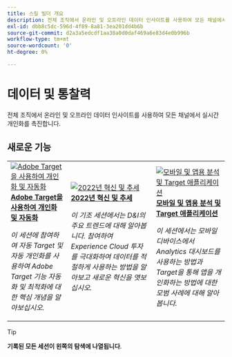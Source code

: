 ```yaml
---
title: 스킬 빌더 개요
description: 전체 조직에서 온라인 및 오프라인 데이터 인사이트를 사용하여 모든 채널에서 실시간 개인화를 촉진합니다.
exl-id: dbb8c5dc-596d-4f89-8a81-3ea201dd4b6b
source-git-commit: d2a3a5edcdf1aa38a0d0daf469a6e83d4e0b996b
workflow-type: tm+mt
source-wordcount: '0'
ht-degree: 0%

---
```


# 데이터 및 통찰력

전체 조직에서 온라인 및 오프라인 데이터 인사이트를 사용하여 모든 채널에서 실시간 개인화를 촉진합니다.

## 새로운 기능

<table>
<tr>
  <td>
    <a href="https://experienceleague.adobe.com/docs/events/skill-builder-recordings/data-and-insights/2022/personalize.html">
      <img alt="Adobe Target을 사용하여 개인화 및 자동화" src="https://video.tv.adobe.com/v/343821?format=jpeg" />
    </a>
     <div>
      <a href="https://experienceleague.adobe.com/docs/events/skill-builder-recordings/data-and-insights/2022/personalize.html">
        <strong>Adobe Target을 사용하여 개인화 및 자동화</strong>
      </a>
    </div>
    <p>
    <em>이 세션에 참여하여 자동 Target 및 자동 개인화를 사용하여 Adobe Target 기능 자동화 및 최적화에 대한 핵심 개념을 알아보십시오.</em>
    <p>
  </td>
  <td>
    <a href="https://experienceleague.adobe.com/docs/events/skill-builder-recordings/data-and-insights/2022/innovations.html">
      <img alt="2022년 혁신 및 추세" src="https://video.tv.adobe.com/v/343818?format=jpeg" />
    </a>
     <div>
      <a href="https://experienceleague.adobe.com/docs/events/skill-builder-recordings/data-and-insights/2022/innovations.html">
        <strong>2022년 혁신 및 추세</strong>
      </a>
    </div>
    <p>
    <em>이 기조 세션에서는 D&amp;I의 주요 트렌드에 대해 알아봅니다. 참여하여 Experience Cloud 투자를 극대화하여 데이터를 적절하게 사용하는 방법을 알아보고 새로운 혁신을 엿보십시오.</em>
    <p>
  </td>  
  <td>
    <a href="https://experienceleague.adobe.com/docs/events/skill-builder-recordings/data-and-insights/2022/mobile-and-apps.html">
      <img alt="모바일 및 앱용 분석 및 Target 애플리케이션" src="https://video.tv.adobe.com/v/343819?format=jpeg" />
    </a>
     <div>
      <a href="https://experienceleague.adobe.com/docs/events/skill-builder-recordings/data-and-insights/2022/mobile-and-apps.html">
        <strong>모바일 및 앱용 분석 및 Target 애플리케이션</strong>
      </a>
    </div>
    <p>
    <em>이 세션에서는 모바일 디바이스에서 Analytics 대시보드를 사용하는 방법과 Target을 통해 앱을 개인화하는 방법에 대한 모범 사례에 대해 알아봅니다.</em>
    <p>
  </td>
</tr>
</table>

>[!TIP]
>
>**기록된 모든 세션이 왼쪽의 탐색에 나열됩니다**.
